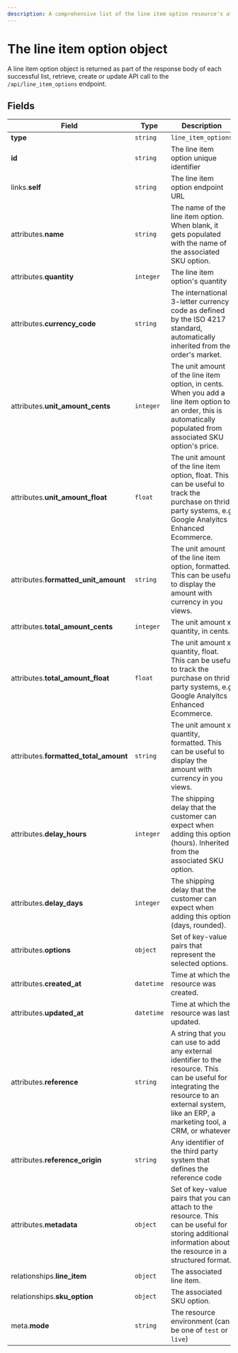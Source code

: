 ```yaml
---
description: A comprehensive list of the line item option resource's attributes and relationships
---
```


# The line item option object

A line item option object is returned as part of the response body of each successful list, retrieve, create or update API call to the `/api/line_item_options` endpoint.

## Fields

| Field          | Type     | Description                                  |
| -------------- | -------- | -------------------------------------------- |
| **type**       | `string` | `line_item_options`                        |
| **id**         | `string` | The line item option unique identifier  |
| links.**self** | `string` | The line item option endpoint URL       |
| attributes.**name** | `string` | The name of the line item option. When blank, it gets populated with the name of the associated SKU option. |
| attributes.**quantity** | `integer` | The line item option's quantity |
| attributes.**currency_code** | `string` | The international 3-letter currency code as defined by the ISO 4217 standard, automatically inherited from the order's market. |
| attributes.**unit_amount_cents** | `integer` | The unit amount of the line item option, in cents. When you add a line item option to an order, this is automatically populated from associated SKU option's price. |
| attributes.**unit_amount_float** | `float` | The unit amount of the line item option, float. This can be useful to track the purchase on thrid party systems, e.g Google Analyitcs Enhanced Ecommerce. |
| attributes.**formatted_unit_amount** | `string` | The unit amount of the line item option, formatted. This can be useful to display the amount with currency in you views. |
| attributes.**total_amount_cents** | `integer` | The unit amount x quantity, in cents. |
| attributes.**total_amount_float** | `float` | The unit amount x quantity, float. This can be useful to track the purchase on thrid party systems, e.g Google Analyitcs Enhanced Ecommerce. |
| attributes.**formatted_total_amount** | `string` | The unit amount x quantity, formatted. This can be useful to display the amount with currency in you views. |
| attributes.**delay_hours** | `integer` | The shipping delay that the customer can expect when adding this option (hours). Inherited from the associated SKU option. |
| attributes.**delay_days** | `integer` | The shipping delay that the customer can expect when adding this option (days, rounded). |
| attributes.**options** | `object` | Set of key-value pairs that represent the selected options. |
| attributes.**created_at** | `datetime` | Time at which the resource was created. |
| attributes.**updated_at** | `datetime` | Time at which the resource was last updated. |
| attributes.**reference** | `string` | A string that you can use to add any external identifier to the resource. This can be useful for integrating the resource to an external system, like an ERP, a marketing tool, a CRM, or whatever. |
| attributes.**reference_origin** | `string` | Any identifier of the third party system that defines the reference code |
| attributes.**metadata** | `object` | Set of key-value pairs that you can attach to the resource. This can be useful for storing additional information about the resource in a structured format. |
| relationships.**line_item** | `object` | The associated line item. |
| relationships.**sku_option** | `object` | The associated SKU option. |
| meta.**mode** | `string` | The resource environment \(can be one of `test` or `live`\) |

